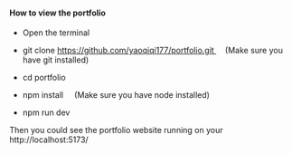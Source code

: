 #### How to view the portfolio
 
 - Open the terminal
   
 - git clone https://github.com/yaoqiqi177/portfolio.git     (Make sure you have git installed)

 - cd portfolio
 
 - npm install     (Make sure you have node installed)

 - npm run dev

Then you could see the portfolio website running on your http://localhost:5173/
